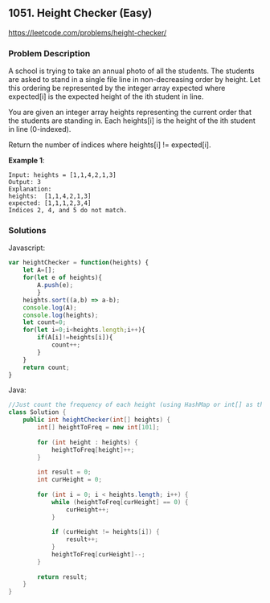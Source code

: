 ## 1051. Height Checker (Easy)
https://leetcode.com/problems/height-checker/

### Problem Description

A school is trying to take an annual photo of all the students. The students are asked to stand in a single file line in non-decreasing order by height. Let this ordering be represented by the integer array expected where expected[i] is the expected height of the ith student in line.

You are given an integer array heights representing the current order that the students are standing in. Each heights[i] is the height of the ith student in line (0-indexed).

Return the number of indices where heights[i] != expected[i].

**Example 1**:
```
Input: heights = [1,1,4,2,1,3]
Output: 3
Explanation: 
heights:  [1,1,4,2,1,3]
expected: [1,1,1,2,3,4]
Indices 2, 4, and 5 do not match.

```
### Solutions

Javascript:

```javascript
var heightChecker = function(heights) {
    let A=[];
    for(let e of heights){
        A.push(e);
        }
    heights.sort((a,b) => a-b);
    console.log(A);
    console.log(heights);
    let count=0;
    for(let i=0;i<heights.length;i++){
        if(A[i]!=heights[i]){
            count++;
        }
    }
    return count;
}
```


Java:

```java
//Just count the frequency of each height (using HashMap or int[] as the height is promised to be within range[1, 100]) and use 2 pointers to make comparison
class Solution {
    public int heightChecker(int[] heights) {
        int[] heightToFreq = new int[101];
        
        for (int height : heights) {
            heightToFreq[height]++;
        }
        
        int result = 0;
        int curHeight = 0;
        
        for (int i = 0; i < heights.length; i++) {
            while (heightToFreq[curHeight] == 0) {
                curHeight++;
            }
            
            if (curHeight != heights[i]) {
                result++;
            }
            heightToFreq[curHeight]--;
        }
        
        return result;
    }
}
```
